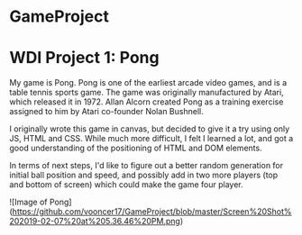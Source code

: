 # GameProject
# WDI Project 1: Pong

My game is Pong. Pong is one of the earliest arcade video games, and is a table tennis sports game.
The game was originally manufactured by Atari, which released it in 1972. Allan Alcorn created Pong as a training exercise assigned to him by Atari co-founder Nolan Bushnell. 

I originally wrote this game in canvas, but decided to give it a try using only JS, HTML and CSS. While much more difficult, I felt I learned a lot, and got a good understanding of the positioning of HTML and DOM elements.

In terms of next steps, I'd like to figure out a better random generation for initial ball position and speed, and possibly add in two more players (top and bottom of screen) which could make the game four player.

![Image of Pong]
(https://github.com/vooncer17/GameProject/blob/master/Screen%20Shot%202019-02-07%20at%205.36.46%20PM.png)
